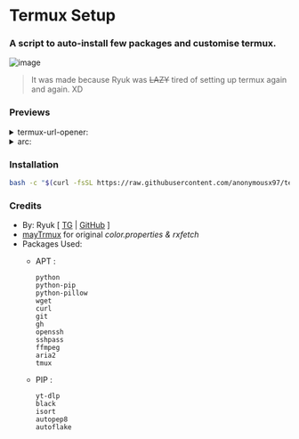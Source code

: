 # Termux Setup

### A script to auto-install few packages and customise termux.
![image](https://github.com/anonymousx97/termux-setup/assets/88324835/52b919c7-e4d0-4c5e-abb7-07d1226c4983)

>It was made because Ryuk was ~~LAZY~~ tired of setting up termux again and again. XD

### Previews
<details>
<summary>  termux-url-opener:</summary>


https://github.com/anonymousx97/termux-setup/assets/88324835/9ba12b6a-e53c-47df-88b8-51585666cd5e


</details>
<details>
<summary>  arc:</summary>


https://github.com/anonymousx97/termux-setup/assets/88324835/7d67de9e-a975-4fa9-aef7-853c43c52392


</details>

### Installation
  ```bash
  bash -c "$(curl -fsSL https://raw.githubusercontent.com/anonymousx97/termux-setup/main/setup.sh)"
  ```
### Credits 
* By: Ryuk [ [TG](https://t.me/anonymousx97) | [GitHub](https://github.com/anonymousx97) ]
* [mayTrmux](https://github.com/mayTermux) for original _color.properties & rxfetch_
* Packages Used:
  * APT :

        python
        python-pip
        python-pillow
        wget
        curl
        git
        gh
        openssh
        sshpass
        ffmpeg
        aria2
        tmux

  * PIP :

        yt-dlp
        black
        isort
        autopep8
        autoflake
